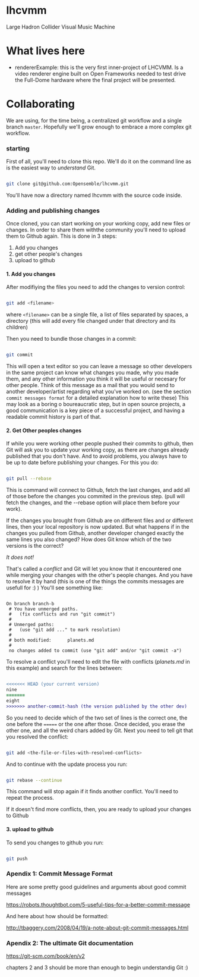 # lhcvmm
Large Hadron Collider Visual Music Machine

# What lives here

* rendererExample: this is the very first inner-project of LHCVMM. Is a video renderer engine built on Open Frameworks needed to test drive the Full-Dome hardware where the final project will be presented.


# Collaborating

We are using, for the time being, a centralized git workflow and a single branch `master`. Hopefully we'll grow enough to embrace a more complex git workflow.

### starting

First of all, you'll need to clone this repo. We'll do it on the command line as is the easiest way to *understand* Git.

```bash

git clone git@github.com:Opensemble/lhcvmm.git

```

You'll have now a directory named lhcvmm with the source code inside.


### Adding and publishing changes

Once cloned, you can start working on your working copy, add new files or changes.
In order to share them withthe community you'll need to upload them to Github again.
This is done in 3 steps:

1. Add you changes
2. get other people's changes
3. upload to github

#### 1. Add you changes
 After modifiying the files you need to add the changes to version control:

```bash

git add <filename>

```

where `<filename>` can be a single file, a list of files separated by spaces, a directory (this will add every file changed under that directory and its children)


Then you need to bundle those changes in a commit:

```bash

git commit

```

This will open a text editor so you can leave a message so other developers in the same project can know what changes you made, why you made them, and any other information you think it will be useful or necesary for other people. Think of this message as a mail that you would send to another developer/artist regarding what you've worked on. (see the section `commit messages format` for a detailed explanation how to write these)
This may look as a boring o boureaucratic step, but in open source projects, a good communication is a key piece of a successful project, and having a readable commit history is part of that.


#### 2. Get Other peoples changes

If while you were working other people pushed their commits to github, then Git will ask you to update your working copy, as there are changes already published that you don't have.
And to avoid problems, you always have to be up to date before publishing your changes. For this you do:

```bash

git pull --rebase

```

This is command will connect to Github, fetch the last changes, and add all of those before the changes you commited in the previous step.
(pull will fetch the changes, and the --rebase option will place them before your work).

If the changes you brought from Github are on different files and or different lines, then your local repository is now updated.
But what happens if in the changes you pulled from Github, another developer changed exactly the same lines you also changed?
How does Git know which of the two versions is the correct?

*It does not!*

That's called a *conflict* and Git will let you know that it encountered one while merging your changes with the other's people changes.
And you have to resolve it by hand (this is one of the things the commits messages are usefull for :) )
You'll see something like:

```Git

On branch branch-b
 # You have unmerged paths.
 #   (fix conflicts and run "git commit")
 #
 # Unmerged paths:
 #   (use "git add ..." to mark resolution)
 #
 # both modified:      planets.md
 #
 no changes added to commit (use "git add" and/or "git commit -a")

```

To resolve a conflict you'll need to edit the file with conflicts (_planets.md_ in this example) and search for the lines between:

```diff

<<<<<<< HEAD (your current version)
nine
=======
eight
>>>>>>> another-commit-hash (the version published by the other dev)

```

So you need to decide which of the two set of lines is the correct one, the one before the `=====` or the one after those.
Once decided, you erase the other one, and all the weird chars added by Git.
Next you need to tell git that you resolved the conflict:

```bash

git add <the-file-or-files-with-resolved-conflicts>

```

And to continue with the update process you run:

```bash

git rebase --continue

```

This command will stop again if it finds another conflict. You'll need to repeat the process.

If it doesn't find more conflicts, then, you are ready to upload your changes to Github


#### 3. upload to github

To send you changes to github you run:

```bash

git push

```


### Apendix 1: Commit Message Format

Here are some pretty good guidelines and arguments about good commit messages

https://robots.thoughtbot.com/5-useful-tips-for-a-better-commit-message

And here about how should be formatted:

http://tbaggery.com/2008/04/19/a-note-about-git-commit-messages.html


### Apendix 2: The ultimate Git documentation

https://git-scm.com/book/en/v2

chapters 2 and 3 should be more than enough to begin understandig Git :)
